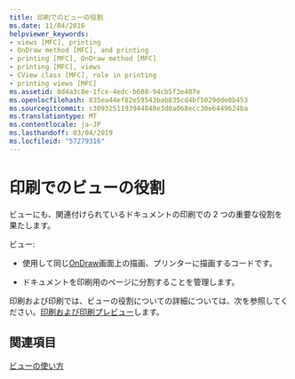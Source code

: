 ```yaml
---
title: 印刷でのビューの役割
ms.date: 11/04/2016
helpviewer_keywords:
- views [MFC], printing
- OnDraw method [MFC], and printing
- printing [MFC], OnDraw method [MFC]
- printing [MFC], views
- CView class [MFC], role in printing
- printing views [MFC]
ms.assetid: 8d4a3c8e-1fce-4edc-b608-94cb5f3e487e
ms.openlocfilehash: 835ea44ef82e59543bab835cd4bf5029dde0b453
ms.sourcegitcommit: c3093251193944840e3d0a068ecc30e6449624ba
ms.translationtype: MT
ms.contentlocale: ja-JP
ms.lasthandoff: 03/04/2019
ms.locfileid: "57279316"
---
```

# <a name="role-of-the-view-in-printing"></a>印刷でのビューの役割

ビューにも、関連付けられているドキュメントの印刷での 2 つの重要な役割を果たします。

ビュー:

- 使用して同じ[OnDraw](../mfc/reference/cview-class.md#ondraw)画面上の描画、プリンターに描画するコードです。

- ドキュメントを印刷用のページに分割することを管理します。

印刷および印刷では、ビューの役割についての詳細については、次を参照してください。[印刷および印刷プレビュー](../mfc/printing-and-print-preview.md)します。

## <a name="see-also"></a>関連項目

[ビューの使い方](../mfc/using-views.md)
